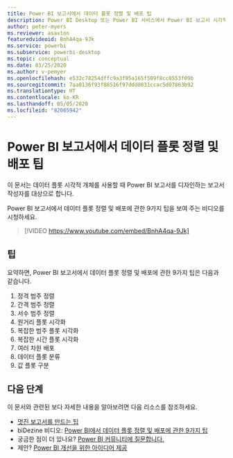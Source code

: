 ```yaml
---
title: Power BI 보고서에서 데이터 플롯 정렬 및 배포 팁
description: Power BI Desktop 또는 Power BI 서비스에서 Power BI 보고서 시각적 개체의 데이터 플롯 정렬 및 배포에 관한 9가지 팁입니다.
author: peter-myers
ms.reviewer: asaxton
featuredvideoid: BnhA4qa-9Jk
ms.service: powerbi
ms.subservice: powerbi-desktop
ms.topic: conceptual
ms.date: 03/25/2020
ms.author: v-pemyer
ms.openlocfilehash: e532c78254dffc9a3f95a165f509f8cc0553f09b
ms.sourcegitcommit: 7aa0136f93f88516f97ddd8031ccac5d07863b92
ms.translationtype: HT
ms.contentlocale: ko-KR
ms.lasthandoff: 05/05/2020
ms.locfileid: "82065942"
---
```

# <a name="tips-to-sort-and-distribute-data-plots-in-power-bi-reports"></a>Power BI 보고서에서 데이터 플롯 정렬 및 배포 팁

이 문서는 데이터 플롯 시각적 개체를 사용할 때 Power BI 보고서를 디자인하는 보고서 작성자를 대상으로 합니다.

Power BI 보고서에서 데이터 플롯 정렬 및 배포에 관한 9가지 팁을 보여 주는 비디오를 시청하세요.

> [!VIDEO https://www.youtube.com/embed/BnhA4qa-9Jk]

## <a name="tips"></a>팁

요약하면, Power BI 보고서에서 데이터 플롯 정렬 및 배포에 관한 9가지 팁은 다음과 같습니다.

1. 정격 범주 정렬
1. 간격 범주 정렬
1. 서수 범주 정렬
1. 원거리 플롯 시각화
1. 복잡한 범주 플롯 시각화
1. 복잡한 시간 플롯 시각화
1. 여러 차원 배포
1. 데이터 플롯 분류
1. 값 플롯 구분

## <a name="next-steps"></a>다음 단계

이 문서와 관련된 보다 자세한 내용을 알아보려면 다음 리소스를 참조하세요.

- [멋진 보고서를 만드는 팁](../desktop-tips-and-tricks-for-creating-reports.md)
- biDezine 비디오: [Power BI에서 데이터 플롯 정렬 및 배포에 관한 9가지 팁](https://www.youtube.com/watch?v=BnhA4qa-9Jk)
- 궁금한 점이 더 있나요? [Power BI 커뮤니티에 질문합니다.](https://community.powerbi.com/)
- 제안? [Power BI 개선을 위한 아이디어 제공](https://ideas.powerbi.com/)
